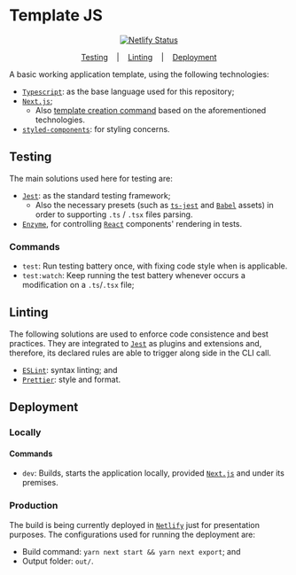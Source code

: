 # Template JS

<p align="center">
    <a
      href="https://app.netlify.com/sites/template-js/deploys">
      <img
        src="https://api.netlify.com/api/v1/badges/0c426f36-6077-4b04-a5f9-6faafd7871c0/deploy-status"
        alt="Netlify Status"
        title="netlify-status"/>
    </a>
</p>

<p align="center">
  <a href="#testing">Testing</a>&nbsp;&nbsp;&nbsp;&nbsp;|&nbsp;&nbsp;&nbsp;
  <a href="#linting">Linting</a>&nbsp;&nbsp;&nbsp;&nbsp;|&nbsp;&nbsp;&nbsp;
  <a href="#deployment">Deployment</a>
</p>

A basic working application template, using the following technologies:

* [`Typescript`](https://www.typescriptlang.org/): as the base language used for this repository;
* [`Next.js`](https://github.com/zeit/next.js);
  * Also [template creation command](https://github.com/zeit/next.js/tree/canary/examples/with-typescript)
  based on the aforementioned technologies.
* [`styled-components`](https://styled-components.com/): for styling concerns.

## Testing

The main solutions used here for testing are:

* [`Jest`](https://jestjs.io): as the standard testing framework;
  * Also the necessary presets (such as [`ts-jest`](https://kulshekhar.github.io/ts-jest) and [`Babel`](https://babeljs.io/) assets) in order to supporting `.ts` / `.tsx` files parsing.
* [`Enzyme`](https://enzymejs.github.io/enzyme), for controlling [`React`](https://reactjs.org/) components' rendering in tests.

### Commands

* `test`: Run testing battery once, with fixing code style when is applicable.
* `test:watch`: Keep running the test battery whenever occurs a modification on a `.ts`/`.tsx` file;

## Linting

The following solutions are used to enforce code consistence and best practices. They are integrated to [`Jest`](https://jestjs.io) as plugins and extensions and, therefore, its declared rules are able to trigger along side in the CLI call.

* [`ESLint`](https://eslint.org/): syntax linting; and
* [`Prettier`](https://prettier.io/): style and format.

## Deployment

### Locally

#### Commands

* `dev`: Builds, starts the application locally, provided [`Next.js`](https://github.com/zeit/next.js) and under its premises.

### Production

The build is being currently deployed in [`Netlify`](https://www.netlify.com/) just for presentation purposes. The configurations used for running the deployment are:

* Build command: `yarn next start && yarn next export`; and
* Output folder: `out/`.
